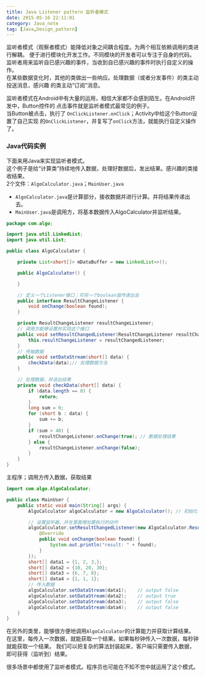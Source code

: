 ```yaml
---
title: Java Listener pattern 监听者模式
date: 2015-05-16 22:11:01
category: Java_note
tag: [Java,Design_pattern]
---
```


监听者模式（观察者模式）能降低对象之间耦合程度。为两个相互依赖调用的类进行解耦。
便于进行模块化开发工作。不同模块的开发者可以专注于自身的代码。   
监听者用来监听自已感兴趣的事件，当收到自已感兴趣的事件时执行自定义的操作。  
在某些数据变化时，其他的类做出一些响应。处理数据（或者分发事件）的类主动投送消息，感兴趣
的类主动“订阅”消息。

监听者模式在Android中有大量的运用，相信大家都不会感到陌生。在Android开发中，Button控件的
点击事件就是监听者模式最常见的例子。  
当Button被点击，执行了 `OnClickListener.onClick`；Activity中给这个Button设置了自己实现
的`OnClickListener`，并复写了`onClick`方法，就能执行自定义操作了。

### Java代码实例
下面来用Java来实现监听者模式。  
这个例子是给“计算类”持续地传入数据，处理好数据后，发出结果。感兴趣的类接收结果。  
2个文件：`AlgoCalculator.java`；`MainUser.java`  
* `AlgoCalculator.java`是计算部分，接收数据并进行计算。并将结果传递出去。
* `MainUser.java`是调用方，将基本数据传入AlgoCalculator并监听结果。

```java
package com.algo;

import java.util.LinkedList;
import java.util.List;

public class AlgoCalculator {

    private List<short[]> mDataBuffer = new LinkedList<>();

    public AlgoCalculator() {

    }

    // 定义一个Listener接口；可将一个boolean值传递出去
    public interface ResultChangeListener {
        void onChange(boolean found);
    }

    private ResultChangeListener resultChangeListener;
    // 调用方能够设置并实现这个接口
    public void setResultChangedListener(ResultChangeListener resultChangedListener) {
        this.resultChangeListener = resultChangedListener;
    }
    // 传输数据
    public void setDataStream(short[] data) {
        checkData(data);// 处理数据方法
    }

    // 处理数据，并送出结果
    private void checkData(short[] data) {
        if (data.length == 0) {
            return;
        }
        long sum = 0;
        for (short b : data) {
            sum += b;
        }
        if (sum > 40) {
            resultChangeListener.onChange(true); // 数据处理结果
        } else {
            resultChangeListener.onChange(false);
        }
    }
}
```

主程序；调用方传入数据，获取结果
```java
import com.algo.AlgoCalculator;

public class MainUser {
    public static void main(String[] args) {
        AlgoCalculator algoCalculator = new AlgoCalculator(); // 初始化

        // 设置监听器，并在里面增加要执行的动作
        algoCalculator.setResultChangedListener(new AlgoCalculator.ResultChangeListener() {
            @Override
            public void onChange(boolean found) {
                System.out.println("result: " + found);
            }
        });
        short[] data1 = {1, 2, 3,};
        short[] data2 = {10, 20, 30};
        short[] data3 = {6, 7, 8};
        short[] data4 = {1, 1, 1};
        // 传入数据
        algoCalculator.setDataStream(data1);    // output false
        algoCalculator.setDataStream(data2);    // output true
        algoCalculator.setDataStream(data3);    // output false
        algoCalculator.setDataStream(data4);    // output false
    }
}
```
在另外的类里，能够很方便地调用`AlgoCalculator`的计算能力并获取计算结果。
在这里，每传入一次数据，就能获取一个结果。如果每秒钟传入一次数据，每秒钟就能获取一个结果。
我们可以把复杂的算法封装起来，客户端只需要传入数据，即可获得（监听到）结果。  

很多场景中都使用了监听者模式。程序员也可能在不知不觉中就运用了这个模式。
